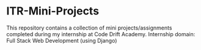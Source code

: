 # ITR-Mini-Projects
This repository contains a collection of mini projects/assignments completed during my internship at Code Drift Academy. 
Internship domain: Full Stack Web Development (using Django)
